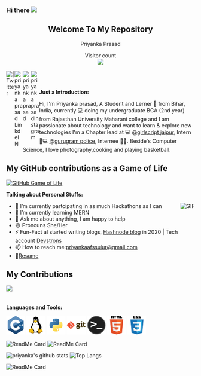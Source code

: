 ### Hi there  <img src="https://raw.githubusercontent.com/tobimori/tobimori/main/wave.gif" width="50"><br>

<p align="center">
 
 <h2 align="center">Welcome To My Repository</h2>
 <p align="center">Priyanka Prasad </p>
</p>

<p align="center"> 
  Visitor count<br>
  <img src="https://profile-counter.glitch.me/P-riyanka-prasad/count.svg" />
</p>



<a href="">
<img align="left" alt=" | Twitter" width="22px" src="https://cdn.jsdelivr.net/npm/simple-icons@v3/icons/twitter.svg" />
</a>
<a href="https://www.linkedin.com/in/priyanka-prasad-/">
<img align="left" alt="priyanka prasad  LinkdeIN" width="22px" src="https://cdn.jsdelivr.net/npm/simple-icons@v3/icons/linkedin.svg" />
</a>
<a href="https://t.me/its_no_priya">
<img align="left" alt="priyanka prasad" width="22px" src="https://cdn.jsdelivr.net/npm/simple-icons@v3/icons/telegram.svg" />
</a>
<a href="https://www.instagram.com/devstrons/">
<img align="left" alt="priyanka prasadInstagram" width="22px" src="https://cdn.jsdelivr.net/npm/simple-icons@v3/icons/instagram.svg" />
</a>


<br >
<br />

**Just a Introduction:**

Hi, I'm Priyanka prasad, A Student and Lerner 🚀 from Bihar, India, currently 💻 doing my undergraduate BCA (2nd year) from Rajasthan University Maharani college and I am passionate about technology and want to learn & explore new technologies I'm a Chapter lead at 💻 [@girlscript jaipur](https://www.linkedin.com/showcase/girlscript-jaipur/), Intern 👧💻 [@gurugram police](https://www.linkedin.com/company/haryana/lipi=urn%3Ali%3Apage%3Ad_flagship3_profile_view_base%3BK5mgjdLUQtCDPzyY94K2bg%3D%3D&licu=urn%3Ali%3Acontrol%3Ad_flagship3_profile_view_base-background_details_company), Internee 👧💼. Beside's Computer Science, I love photography,cooking and playing basketball.


## My GitHub contributions as a Game of Life
[![GitHub Game of Life](https://github4life.herokuapp.com/prykdev.gif?z=6)](https://github4life.herokuapp.com/P-riyanka-prasad)


**Talking about Personal Stuffs:**
 
  <img align="right" alt="GIF" src="https://media.giphy.com/media/3oriNVxzbi9TWCFZF6/giphy.gif" />
<!--- 👯 I’m looking to collaborate and make any tech community-->

- 👧 I’m currently partcipating in as much Hackathons as I can 
- 🌱 I’m currently learning MERN
- 💬 Ask me about anything, I am happy to help
- 😄 Pronouns She/Her
- ⚡️ Fun-Fact  aI started writing blogs, [Hashnode blog](https://priyankaprasad.hashnode.dev/) in 2020 | Tech account [Devstrons](https://www.instagram.com/devstrons/)
- 📫 How to reach me:priyankaafssulur@gmail.com
- 📝[Resume](https://www.linkedin.com/in/priyanka-prasad-/detail/overlay-view/urn:li:fsd_profileTreasuryMedia:(ACoAACwStgIB-o9hfF7evO6535o5_rwjkOY1904,1592374205925)/)


## My Contributions

  <img src="https://activity-graph.herokuapp.com/graph?username=prykdev&theme=dracula&bg_color=00000000&color=878787&line=4c8ed9&point=00000000&area=true&hide_border=true"><br><br>

<!--![Dino](https://raw.githubusercontent.com/praveenscience/praveenscience/master/dino.gif)-->


**Languages and Tools:**

<!--<code><img height="20" src="https://raw.githubusercontent.com/github/explore/5c058a388828bb5fde0bcafd4bc867b5bb3f26f3/topics/graphql/graphql.png"></code>-->
<code><img height="50" src="https://raw.githubusercontent.com/github/explore/80688e429a7d4ef2fca1e82350fe8e3517d3494d/topics/cpp/cpp.png"></code>
<code><img height="50" src="https://raw.githubusercontent.com/github/explore/80688e429a7d4ef2fca1e82350fe8e3517d3494d/topics/linux/linux.png"></code>
<code><img height="50" src="https://raw.githubusercontent.com/github/explore/80688e429a7d4ef2fca1e82350fe8e3517d3494d/topics/python/python.png"></code> 
<code><img height="50" src="https://raw.githubusercontent.com/github/explore/80688e429a7d4ef2fca1e82350fe8e3517d3494d/topics/git/git.png"></code>
<code><img height="50" src="https://raw.githubusercontent.com/github/explore/80688e429a7d4ef2fca1e82350fe8e3517d3494d/topics/terminal/terminal.png"></code> 
<code><img height="50" src="https://raw.githubusercontent.com/github/explore/80688e429a7d4ef2fca1e82350fe8e3517d3494d/topics/html/html.png"></code>
<code><img height="50" src="https://raw.githubusercontent.com/github/explore/80688e429a7d4ef2fca1e82350fe8e3517d3494d/topics/css/css.png"></code>



![ReadMe Card](https://github-readme-stats.vercel.app/api/pin/?username=prykdev&repo=Python_codecademy_projects&theme=tokyonight)
![ReadMe Card](https://github-readme-stats.vercel.app/api/pin/?username=prykdev&repo=WebDev_codecademy_projects&theme=tokyonight)


![priyanka's github stats](https://github-readme-stats.vercel.app/api?username=prykdev&show_icons=true&theme=tokyonight)
![Top Langs](https://github-readme-stats.vercel.app/api/top-langs/?username=prykdev&theme=tokyonight)

![ReadMe Card](https://github-readme-streak-stats.herokuapp.com/?user=prykdev&theme=tokyonight&ring=DD2727&fire=DD2727&currStreakNum=6695E6)
